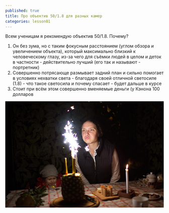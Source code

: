 ```yaml
---
published: true
title: Про объектив 50/1.8 для разных камер
categories: lesson01
---
```


Всем ученицам я рекомендую объектив 50/1.8. Почему?
1. Он без зума, но с таким фокусным расстоянием (углом обзора и увеличением объекта), который максимально близкий к человеческому глазу, из-за чего для съёмки людей в целом и деток в частности - действительно лучший (его так и называют - портретник)
2. Совершенно потрясающе размывает задний план и сильно помогает в условиях нехватки света - благодаря своей отличной светосиле (1.8) - что такое светосила и почему спасает - будет дальше в курсе
3. Стоит при всём этом совершенно вменяемые деньги (у Кэнона 100 долларов

![01.jpg](/img/01.jpg)